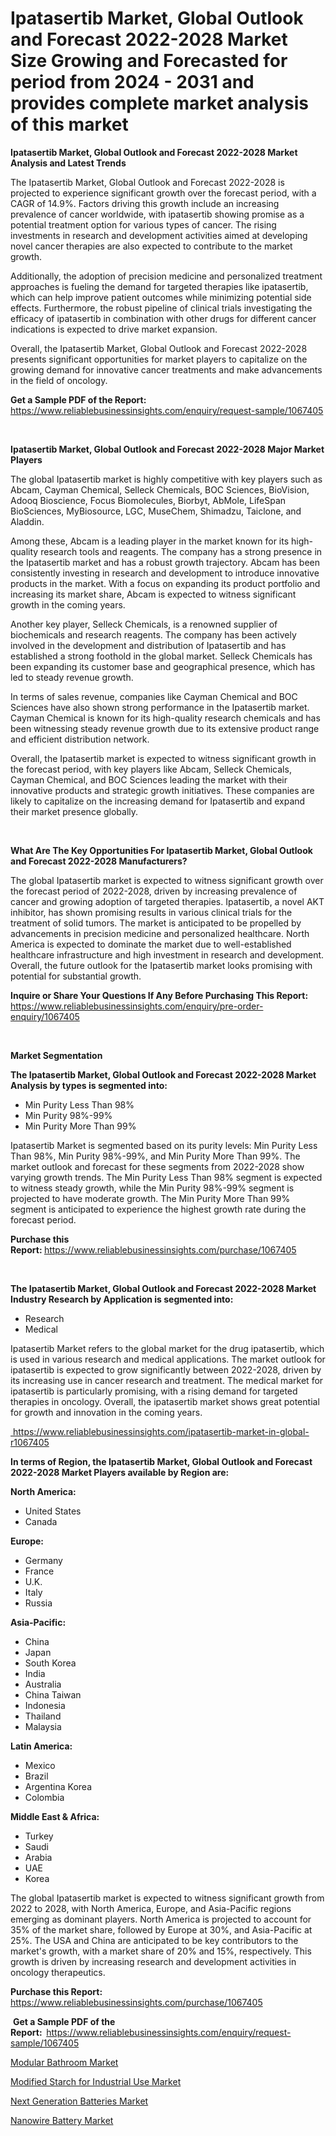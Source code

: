 <p><h1>Ipatasertib Market, Global Outlook and Forecast 2022-2028 Market Size Growing and Forecasted for period from 2024 - 2031 and provides complete market analysis of this market</h1></p><p><strong>Ipatasertib Market, Global Outlook and Forecast 2022-2028 Market Analysis and Latest Trends</strong></p>
<p><p>The Ipatasertib Market, Global Outlook and Forecast 2022-2028 is projected to experience significant growth over the forecast period, with a CAGR of 14.9%. Factors driving this growth include an increasing prevalence of cancer worldwide, with ipatasertib showing promise as a potential treatment option for various types of cancer. The rising investments in research and development activities aimed at developing novel cancer therapies are also expected to contribute to the market growth.</p><p>Additionally, the adoption of precision medicine and personalized treatment approaches is fueling the demand for targeted therapies like ipatasertib, which can help improve patient outcomes while minimizing potential side effects. Furthermore, the robust pipeline of clinical trials investigating the efficacy of ipatasertib in combination with other drugs for different cancer indications is expected to drive market expansion.</p><p>Overall, the Ipatasertib Market, Global Outlook and Forecast 2022-2028 presents significant opportunities for market players to capitalize on the growing demand for innovative cancer treatments and make advancements in the field of oncology.</p></p>
<p><strong>Get a Sample PDF of the Report:&nbsp;</strong> <a href="https://www.reliablebusinessinsights.com/enquiry/request-sample/1067405">https://www.reliablebusinessinsights.com/enquiry/request-sample/1067405</a></p>
<p>&nbsp;</p>
<p><strong>Ipatasertib Market, Global Outlook and Forecast 2022-2028 Major Market Players</strong></p>
<p><p>The global Ipatasertib market is highly competitive with key players such as Abcam, Cayman Chemical, Selleck Chemicals, BOC Sciences, BioVision, Adooq Bioscience, Focus Biomolecules, Biorbyt, AbMole, LifeSpan BioSciences, MyBiosource, LGC, MuseChem, Shimadzu, Taiclone, and Aladdin.</p><p>Among these, Abcam is a leading player in the market known for its high-quality research tools and reagents. The company has a strong presence in the Ipatasertib market and has a robust growth trajectory. Abcam has been consistently investing in research and development to introduce innovative products in the market. With a focus on expanding its product portfolio and increasing its market share, Abcam is expected to witness significant growth in the coming years.</p><p>Another key player, Selleck Chemicals, is a renowned supplier of biochemicals and research reagents. The company has been actively involved in the development and distribution of Ipatasertib and has established a strong foothold in the global market. Selleck Chemicals has been expanding its customer base and geographical presence, which has led to steady revenue growth.</p><p>In terms of sales revenue, companies like Cayman Chemical and BOC Sciences have also shown strong performance in the Ipatasertib market. Cayman Chemical is known for its high-quality research chemicals and has been witnessing steady revenue growth due to its extensive product range and efficient distribution network.</p><p>Overall, the Ipatasertib market is expected to witness significant growth in the forecast period, with key players like Abcam, Selleck Chemicals, Cayman Chemical, and BOC Sciences leading the market with their innovative products and strategic growth initiatives. These companies are likely to capitalize on the increasing demand for Ipatasertib and expand their market presence globally.</p></p>
<p>&nbsp;</p>
<p><strong>What Are The Key Opportunities For Ipatasertib Market, Global Outlook and Forecast 2022-2028 Manufacturers?</strong></p>
<p><p>The global Ipatasertib market is expected to witness significant growth over the forecast period of 2022-2028, driven by increasing prevalence of cancer and growing adoption of targeted therapies. Ipatasertib, a novel AKT inhibitor, has shown promising results in various clinical trials for the treatment of solid tumors. The market is anticipated to be propelled by advancements in precision medicine and personalized healthcare. North America is expected to dominate the market due to well-established healthcare infrastructure and high investment in research and development. Overall, the future outlook for the Ipatasertib market looks promising with potential for substantial growth.</p></p>
<p><strong>Inquire or Share Your Questions If Any Before Purchasing This Report:</strong> <a href="https://www.reliablebusinessinsights.com/enquiry/pre-order-enquiry/1067405">https://www.reliablebusinessinsights.com/enquiry/pre-order-enquiry/1067405</a></p>
<p>&nbsp;</p>
<p><strong>Market Segmentation</strong></p>
<p><strong>The Ipatasertib Market, Global Outlook and Forecast 2022-2028 Market Analysis by types is segmented into:</strong></p>
<p><ul><li>Min Purity Less Than 98%</li><li>Min Purity 98%-99%</li><li>Min Purity More Than 99%</li></ul></p>
<p><p>Ipatasertib Market is segmented based on its purity levels: Min Purity Less Than 98%, Min Purity 98%-99%, and Min Purity More Than 99%. The market outlook and forecast for these segments from 2022-2028 show varying growth trends. The Min Purity Less Than 98% segment is expected to witness steady growth, while the Min Purity 98%-99% segment is projected to have moderate growth. The Min Purity More Than 99% segment is anticipated to experience the highest growth rate during the forecast period.</p></p>
<p><strong>Purchase this Report:&nbsp;</strong><a href="https://www.reliablebusinessinsights.com/purchase/1067405">https://www.reliablebusinessinsights.com/purchase/1067405</a></p>
<p>&nbsp;</p>
<p><strong>The Ipatasertib Market, Global Outlook and Forecast 2022-2028 Market Industry Research by Application is segmented into:</strong></p>
<p><ul><li>Research</li><li>Medical</li></ul></p>
<p><p>Ipatasertib Market refers to the global market for the drug ipatasertib, which is used in various research and medical applications. The market outlook for ipatasertib is expected to grow significantly between 2022-2028, driven by its increasing use in cancer research and treatment. The medical market for ipatasertib is particularly promising, with a rising demand for targeted therapies in oncology. Overall, the ipatasertib market shows great potential for growth and innovation in the coming years.</p></p>
<p><a href="https://www.reliablebusinessinsights.com/ipatasertib-market-in-global-r1067405">&nbsp;https://www.reliablebusinessinsights.com/ipatasertib-market-in-global-r1067405</a></p>
<p><strong>In terms of Region, the Ipatasertib Market, Global Outlook and Forecast 2022-2028 Market Players available by Region are:</strong></p>
<p>
    <p> <strong> North America: </strong>
        <ul>
            <li>United States</li>
            <li>Canada</li>
        </ul>
        </p> 
    <p> <strong> Europe: </strong>
        <ul>
            <li>Germany</li>
            <li>France</li>
            <li>U.K.</li>
            <li>Italy</li>
            <li>Russia</li>
        </ul>
        </p> 
    <p> <strong> Asia-Pacific: </strong>
        <ul>
            <li>China</li>
            <li>Japan</li>
            <li>South Korea</li>
            <li>India</li>
            <li>Australia</li>
            <li>China Taiwan</li>
            <li>Indonesia</li>
            <li>Thailand</li>
            <li>Malaysia</li>
        </ul>
        </p> 
    <p> <strong> Latin America: </strong>
        <ul>
            <li>Mexico</li>
            <li>Brazil</li>
            <li>Argentina Korea</li>
            <li>Colombia</li>
        </ul>
        </p> 
    <p> <strong> Middle East & Africa: </strong>
        <ul>
            <li>Turkey</li>
            <li>Saudi</li>
            <li>Arabia</li>
            <li>UAE</li>
            <li>Korea</li>
        </ul>
    </p>
    </p>
<p><p>The global Ipatasertib market is expected to witness significant growth from 2022 to 2028, with North America, Europe, and Asia-Pacific regions emerging as dominant players. North America is projected to account for 35% of the market share, followed by Europe at 30%, and Asia-Pacific at 25%. The USA and China are anticipated to be key contributors to the market's growth, with a market share of 20% and 15%, respectively. This growth is driven by increasing research and development activities in oncology therapeutics.</p></p>
<p><strong>Purchase this Report: </strong><a href="https://www.reliablebusinessinsights.com/purchase/1067405">https://www.reliablebusinessinsights.com/purchase/1067405</a></p>
<p>&nbsp;<strong>Get a Sample PDF of the Report:&nbsp;&nbsp;</strong><a href="https://www.reliablebusinessinsights.com/enquiry/request-sample/1067405">https://www.reliablebusinessinsights.com/enquiry/request-sample/1067405</a></p>
<p><strong></strong></p>
<p><p><a href="https://github.com/RoccoManning/Market-Research-Report-List-6/blob/main/modular-bathroom-market.md">Modular Bathroom Market</a></p><p><a href="https://github.com/ranaacryptoaddmin/Market-Research-Report-List-1/blob/main/modified-starch-for-industrial-use-market.md">Modified Starch for Industrial Use Market</a></p><p><a href="https://issuu.com/reportprime-2/docs/next-generation-batteries-market-si_eaf01027d784d2">Next Generation Batteries Market</a></p><p><a href="https://issuu.com/reportprime-2/docs/nanowire-battery-market-size-2030.pptx">Nanowire Battery Market</a></p></p>